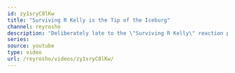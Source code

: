 ```yaml
---
id: zy1sryC8lKw
title: "Surviving R Kelly is the Tip of the Iceburg"
channel: reyrosho
description: "Deliberately late to the \"Surviving R Kelly\" reaction party."
series:
source: youtube
type: video
url: /reyrosho/videos/zy1sryC8lKw/
---
```

